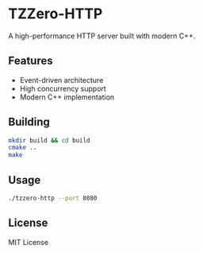 # TZZero-HTTP

A high-performance HTTP server built with modern C++.

## Features

- Event-driven architecture
- High concurrency support
- Modern C++ implementation

## Building

```bash
mkdir build && cd build
cmake ..
make
```

## Usage

```bash
./tzzero-http --port 8080
```

## License

MIT License
